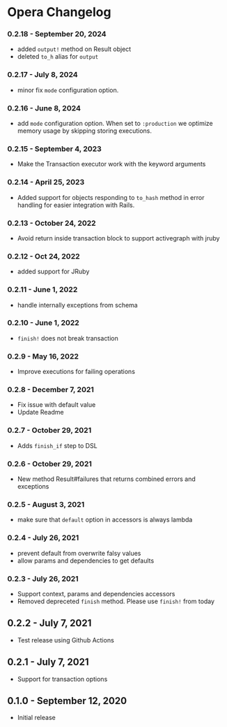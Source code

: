 # Opera Changelog

### 0.2.18 - September 20, 2024

- added `output!` method on Result object
- deleted `to_h` alias for `output`

### 0.2.17 - July 8, 2024

- minor fix `mode` configuration option.

### 0.2.16 - June 8, 2024

- add `mode` configuration option. When set to `:production` we optimize memory usage by skipping storing executions.

### 0.2.15 - September 4, 2023

- Make the Transaction executor work with the keyword arguments

### 0.2.14 - April 25, 2023

- Added support for objects responding to `to_hash` method in error handling for easier integration with Rails.

### 0.2.13 - October 24, 2022

- Avoid return inside transaction block to support activegraph with jruby

### 0.2.12 - Oct 24, 2022

- added support for JRuby

### 0.2.11 - June 1, 2022

- handle internally exceptions from schema

### 0.2.10 - June 1, 2022

- `finish!` does not break transaction

### 0.2.9 - May 16, 2022

- Improve executions for failing operations

### 0.2.8 - December 7, 2021

- Fix issue with default value
- Update Readme

### 0.2.7 - October 29, 2021

- Adds `finish_if` step to DSL

### 0.2.6 - October 29, 2021

- New method Result#failures that returns combined errors and exceptions

### 0.2.5 - August 3, 2021

- make sure that `default` option in accessors is always lambda

### 0.2.4 - July 26, 2021

- prevent default from overwrite falsy values
- allow params and dependencies to get defaults

### 0.2.3 - July 26, 2021

- Support context, params and dependencies accessors
- Removed depreceted `finish` method. Please use `finish!` from today

## 0.2.2 - July 7, 2021

- Test release using Github Actions

## 0.2.1 - July 7, 2021

- Support for transaction options

## 0.1.0 - September 12, 2020

- Initial release
